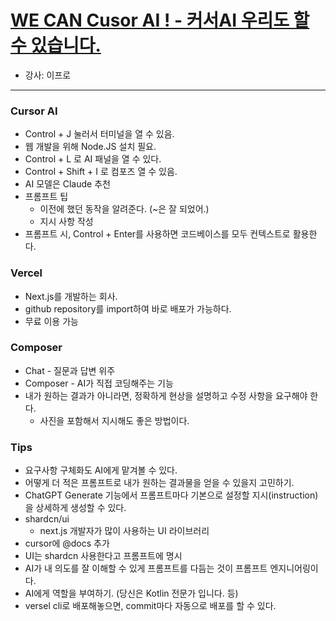 # [WE CAN Cusor AI ! - 커서AI 우리도 할 수 있습니다.](https://www.inflearn.com/course/we-can-cusor-ai)
- 강사: 이프로
---

### Cursor AI
- Control + J 눌러서 터미널을 열 수 있음.
- 웹 개발을 위해 Node.JS 설치 필요.
- Control + L 로 AI 패널을 열 수 있다.
- Control + Shift + I 로 컴포즈 열 수 있음.
- AI 모델은 Claude 추천
- 프롬프트 팁
  - 이전에 했던 동작을 알려준다. (~은 잘 되었어.)
  - 지시 사항 작성
- 프롬프트 시, Control + Enter를 사용하면 코드베이스를 모두 컨텍스트로 활용한다.

### Vercel
- Next.js를 개발하는 회사.
- github repository를 import하여 바로 배포가 가능하다.
- 무료 이용 가능

### Composer
- Chat - 질문과 답변 위주
- Composer - AI가 직접 코딩해주는 기능
- 내가 원하는 결과가 아니라면, 정확하게 현상을 설명하고 수정 사항을 요구해야 한다.
  - 사진을 포함해서 지시해도 좋은 방법이다.

### Tips
- 요구사항 구체화도 AI에게 맡겨볼 수 있다.
- 어떻게 더 적은 프롬프트로 내가 원하는 결과물을 얻을 수 있을지 고민하기.
- ChatGPT Generate 기능에서 프롬프트마다 기본으로 설정할 지시(instruction)을 상세하게 생성할 수 있다.
- shardcn/ui
  - next.js 개발자가 많이 사용하는 UI 라이브러리
- cursor에 @docs 추가
- UI는 shardcn 사용한다고 프롬프트에 명시
- AI가 내 의도를 잘 이해할 수 있게 프롬프트를 다듬는 것이 프롬프트 엔지니어링이다.
- AI에게 역할을 부여하기. (당신은 Kotlin 전문가 입니다. 등)
- versel cli로 배포해놓으면, commit마다 자동으로 배포를 할 수 있다.
